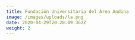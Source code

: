 ```yaml
---
title: Fundación Universitaria del Área Andina
image: /images/uploads/la.png
date: 2020-04-29T20:20:09.362Z
weight: 2
---
```

